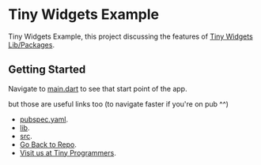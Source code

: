 # Tiny Widgets Example

Tiny Widgets Example, this project discussing the features of [Tiny Widgets Lib/Packages](./).

## Getting Started

Navigate to [main.dart](lib/main.dart) to see that start point of the app.

but those are useful links too (to navigate faster if you're on pub ^^)

- [pubspec.yaml](pubspec.yaml).
- [lib](lib).
- [src](lib/src).
- [Go Back to Repo](./).
- [Visit us at Tiny Programmers](http://tinyprogrammers.ga).
